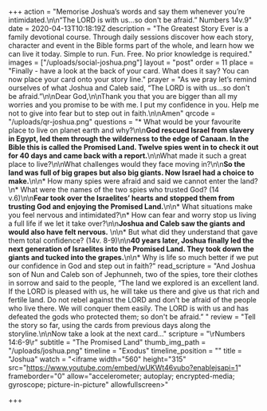 +++
action = "Memorise Joshua’s words and say them whenever you’re intimidated.\n\n“The LORD is with us…so don't be afraid.” Numbers 14v.9"
date = 2020-04-13T10:18:19Z
description = "The Greatest Story Ever is a family devotional course.  Through daily sessions discover how each story, character and event in the Bible forms part of the whole, and learn how we can live it today. Simple to run. Fun. Free. No prior knowledge is required."
images = ["/uploads/social-joshua.png"]
layout = "post"
order = 11
place = "Finally - have a look at the back of your card. What does it say? You can now place your card onto your story line."
prayer = "As we pray let’s remind ourselves of what Joshua and Caleb said, “The LORD is with us…so don't be afraid.”\n\nDear God,\n\nThank you that you are bigger than all my worries and you promise to be with me. I put my confidence in you. Help me not to give into fear but to step out in faith.\n\nAmen"
qrcode = "/uploads/qr-joshua.png"
questions = "* What would be your favourite place to live on planet earth and why?\n\n**God rescued Israel from slavery in Egypt, led them through the wilderness to the edge of Canaan. In the Bible this is called the Promised Land. Twelve spies went in to check it out for 40 days and came back with a report.**\n\nWhat made it such a great place to live?\n\nWhat challenges would they face moving in?\n\n**So the land was full of big grapes but also big giants. Now Israel had a choice to make.**\n\n* How many spies were afraid and said we cannot enter the land?\n* What were the names of the two spies who trusted God? (14 v.6)\n\n**Fear took over the Israelites’ hearts and stopped them from trusting God and enjoying the Promised Land.**\n\n* What situations make you feel nervous and intimidated?\n* How can fear and worry stop us living a full life if we let it take over?\n\n**Joshua and Caleb saw the giants and would also have felt nervous.** \n\n* But what did they understand that gave them total confidence? (14v. 8-9)\n\n**40 years later, Joshua finally led the next generation of Israelites into the Promised Land. They took down the giants and tucked into the grapes.**\n\n* Why is life so much better if we put our confidence in God and step out in faith?"
read_scripture = "And Joshua son of Nun and Caleb son of Jephunneh, two of the spies, tore their clothes in sorrow and said to the people, “The land we explored is an excellent land. If the LORD is pleased with us, he will take us there and give us that rich and fertile land. Do not rebel against the LORD and don't be afraid of the people who live there. We will conquer them easily. The LORD is with us and has defeated the gods who protected them; so don't be afraid.” "
review = "Tell the story so far, using the cards from previous days along the storyline.\n\nNow take a look at the next card…"
scripture = "\rNumbers 14:6-9\r"
subtitle = "The Promised Land"
thumb_img_path = "/uploads/joshua.png"
timeline = "Exodus"
timeline_position = ""
title = "Joshua"
watch = "<iframe width=\"560\" height=\"315\" src=\"https://www.youtube.com/embed/wUKWt46vubo?enablejsapi=1" frameborder=\"0\" allow=\"accelerometer; autoplay; encrypted-media; gyroscope; picture-in-picture\" allowfullscreen></iframe>"

+++
